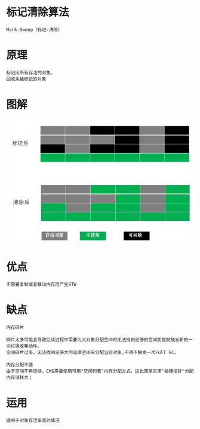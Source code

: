 

# 标记清除算法

    Mark-Sweep（标记-清除）

# 原理

    标记出所有存活的对象，
    回收未被标记的对象

# 图解

![](https://github.com/RodJohn/JVM/blob/master/img/gcmarksweep.jpg)
    
# 优点

    不需要复制或者移动内存而产生STW     
    
# 缺点

    内存碎片

    碎片太多可能会导致后续过程中需要为大对象分配空间时无法找到足够的空间而提前触发新的一次垃圾收集动作。
    空间碎片过多，无法找到足够大的连续空间来分配当前对象,不得不触发一次Full GC。
    
    内存分配不便
    由于空间不再连续，CMS需要使用可用"空闲列表"内存分配方式，这比简单实用"碰撞指针"分配内存消耗大；
    
    
# 运用

    适用于对象存活率高的情况    
    


